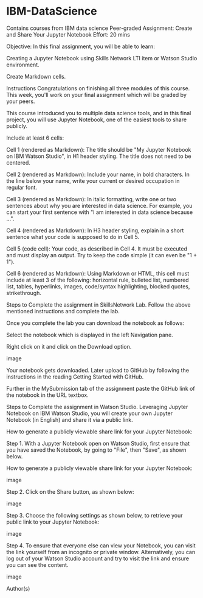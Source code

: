 # IBM-DataScience
Contains courses from IBM data science
Peer-graded Assignment: Create and Share Your Jupyter Notebook
Effort: 20 mins

Objective:
In this final assignment, you will be able to learn:

Creating a Jupyter Notebook using Skills Network LTI item or Watson Studio environment.

Create Markdown cells.

Instructions
Congratulations on finishing all three modules of this course. This week, you'll work on your final assignment which will be graded by your peers.

This course introduced you to multiple data science tools, and in this final project, you will use Jupyter Notebook, one of the easiest tools to share publicly.

Include at least 6 cells:

Cell 1 (rendered as Markdown): The title should be "My Jupyter Notebook on IBM Watson Studio", in H1 header styling. The title does not need to be centered.

Cell 2 (rendered as Markdown): Include your name, in bold characters. In the line below your name, write your current or desired occupation in regular font.

Cell 3 (rendered as Markdown): In italic formatting, write one or two sentences about why you are interested in data science. For example, you can start your first sentence with "I am interested in data science because ...".

Cell 4 (rendered as Markdown): In H3 header styling, explain in a short sentence what your code is supposed to do in Cell 5.

Cell 5 (code cell): Your code, as described in Cell 4. It must be executed and must display an output. Try to keep the code simple (it can even be "1 + 1").

Cell 6 (rendered as Markdown): Using Markdown or HTML, this cell must include at least 3 of the following: horizontal rule, bulleted list, numbered list, tables, hyperlinks, images, code/syntax highlighting, blocked quotes, strikethrough.

Steps to Complete the assignment in SkillsNetwork Lab.
Follow the above mentioned instructions and complete the lab.

Once you complete the lab you can download the notebook as follows:

Select the notebook which is displayed in the left Navigation pane.

Right click on it and click on the Download option.

image

Your notebook gets downloaded.
Later upload to GitHub by following the instructions in the reading Getting Started with GitHub.

Further in the MySubmission tab of the assignment paste the GitHub link of the notebook in the URL textbox.

Steps to Complete the assignment in Watson Studio.
Leveraging Jupyter Notebook on IBM Watson Studio, you will create your own Jupyter Notebook (in English) and share it via a public link.

How to generate a publicly viewable share link for your Jupyter Notebook:

Step 1. With a Jupyter Notebook open on Watson Studio, first ensure that you have saved the Notebook, by going to "File", then "Save", as shown below.

How to generate a publicly viewable share link for your Jupyter Notebook:

image

Step 2. Click on the Share button, as shown below:

image

Step 3. Choose the following settings as shown below, to retrieve your public link to your Jupyter Notebook:

image

Step 4. To ensure that everyone else can view your Notebook, you can visit the link yourself from an incognito or private window. Alternatively, you can log out of your Watson Studio account and try to visit the link and ensure you can see the content.

image

Author(s)
